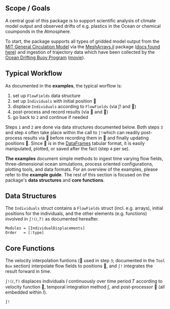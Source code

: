 ## Scope / Goals

A central goal of this package is to support scientific analysis of climate model output and observed drifts of e.g. plastics in the Ocean or chemical coumponds in the Atmosphere. 

To start, the package supports all types of gridded model output from the [MIT General Circulation Model](https://mitgcm.readthedocs.io/en/latest/?badge=latest) via the [MeshArrays.jl](https://github.com/JuliaClimate/MeshArrays.jl) package ([docs found here](https://juliaclimate.github.io/MeshArrays.jl/dev/)) and ingestion of trajectory data which have been collected by the [Ocean Drifting Buoy Program](https://doi.org/10.1002/2016JC011716) ([movie](https://youtu.be/82HPnYBtoVo)).


## Typical Workflow

As documented in the **examples**, the typical worflow is:

1. set up `FlowFields` data structure
1. set up `Individuals` with initial position 📌
1. displace `Individuals` according to `FlowFields` (via	∫! and 🚄)
1. post-process and record results (via 🔧 and 🔴)
1. go back to `2` and continue if needed

Steps `1` and `2` are done via data structures documented below. Both steps `3` and step `4` often take place within the call to `∫!`which can readily post-process results via 🔧 before recording them in 🔴 and finally updating positions 📌. Since 🔴 is in the [DataFrames](https://juliadata.github.io/DataFrames.jl/latest/) tabular format, it is easily manipulated, plotted, or saved after the fact (step `4` per se).

**The examples** document simple methods to ingest time varying flow fields, three-dimensional ocean simulations, process oriented configurations, plotting tools, and data formats. For an overview of the examples, please refer to the **example guide**. The rest of this section is focused on the package's **data structures** and **core functions**.

## Data Structures

The `Individuals` struct contains a `FlowFields` struct (incl. e.g. arrays), initial positions for the individuals, and the other elements (e.g. functions) involved in `∫!(𝐼,𝑇)` as documented hereafter.

```@autodocs
Modules = [IndividualDisplacements]
Order   = [:type]
```

## Core Functions

The velocity interpolation funtions (🚄 used in step `3`; documented in the `Tool Box` section) interpolate flow fields to positions 📌, and `∫!` integrates the result forward in time. 

`∫!(𝐼,𝑇)` displaces individuals 𝐼 continuously over time period 𝑇 according to velocity function 🚄, temporal integration method ∫, and post-processor 🔧 (all embedded within 𝐼).

```@docs
∫!
```
